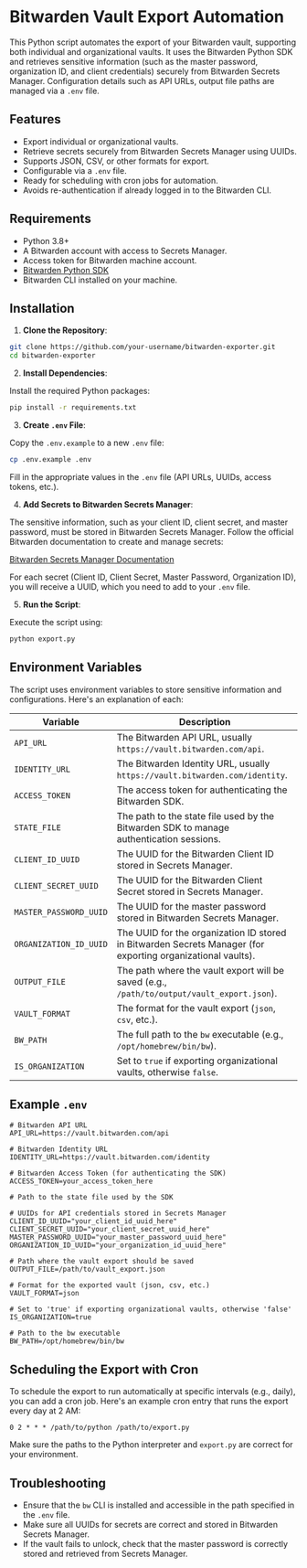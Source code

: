 # Bitwarden Vault Export Automation
This Python script automates the export of your Bitwarden vault, supporting both individual and organizational vaults. It uses the Bitwarden Python SDK and retrieves sensitive information (such as the master password, organization ID, and client credentials) securely from Bitwarden Secrets Manager. Configuration details such as API URLs, output file paths are managed via a `.env` file.

## Features

- Export individual or organizational vaults.
- Retrieve secrets securely from Bitwarden Secrets Manager using UUIDs.
- Supports JSON, CSV, or other formats for export.
- Configurable via a `.env` file.
- Ready for scheduling with cron jobs for automation.
- Avoids re-authentication if already logged in to the Bitwarden CLI.

## Requirements

- Python 3.8+
- A Bitwarden account with access to Secrets Manager.
- Access token for Bitwarden machine account.
- [Bitwarden Python SDK](https://pypi.org/project/bitwarden-sdk/)
- Bitwarden CLI installed on your machine.

## Installation

1. **Clone the Repository**:

```bash
git clone https://github.com/your-username/bitwarden-exporter.git
cd bitwarden-exporter
```

2. **Install Dependencies**:

Install the required Python packages:

```bash
pip install -r requirements.txt
```

3. **Create `.env` File**:

Copy the `.env.example` to a new `.env` file:

```bash
cp .env.example .env
```

Fill in the appropriate values in the `.env` file (API URLs, UUIDs, access tokens, etc.).

4. **Add Secrets to Bitwarden Secrets Manager**:

The sensitive information, such as your client ID, client secret, and master password, must be stored in Bitwarden Secrets Manager. Follow the official Bitwarden documentation to create and manage secrets:

[Bitwarden Secrets Manager Documentation](https://bitwarden.com/help/secrets/)

For each secret (Client ID, Client Secret, Master Password, Organization ID), you will receive a UUID, which you need to add to your `.env` file.

5. **Run the Script**:

Execute the script using:

```bash
python export.py
```

## Environment Variables

The script uses environment variables to store sensitive information and configurations. Here's an explanation of each:

| Variable              | Description                                                                                   |
|-----------------------|-----------------------------------------------------------------------------------------------|
| `API_URL`             | The Bitwarden API URL, usually `https://vault.bitwarden.com/api`.                             |
| `IDENTITY_URL`        | The Bitwarden Identity URL, usually `https://vault.bitwarden.com/identity`.                   |
| `ACCESS_TOKEN`        | The access token for authenticating the Bitwarden SDK.                                         |
| `STATE_FILE`          | The path to the state file used by the Bitwarden SDK to manage authentication sessions.       |
| `CLIENT_ID_UUID`      | The UUID for the Bitwarden Client ID stored in Secrets Manager.                                |
| `CLIENT_SECRET_UUID`  | The UUID for the Bitwarden Client Secret stored in Secrets Manager.                            |
| `MASTER_PASSWORD_UUID`| The UUID for the master password stored in Bitwarden Secrets Manager.                          |
| `ORGANIZATION_ID_UUID`| The UUID for the organization ID stored in Bitwarden Secrets Manager (for exporting organizational vaults). |
| `OUTPUT_FILE`         | The path where the vault export will be saved (e.g., `/path/to/output/vault_export.json`).     |
| `VAULT_FORMAT`        | The format for the vault export (`json`, `csv`, etc.).                                         |
| `BW_PATH`             | The full path to the `bw` executable (e.g., `/opt/homebrew/bin/bw`).                          |
| `IS_ORGANIZATION`     | Set to `true` if exporting organizational vaults, otherwise `false`.                          |

## Example `.env`

```plaintext
# Bitwarden API URL
API_URL=https://vault.bitwarden.com/api

# Bitwarden Identity URL
IDENTITY_URL=https://vault.bitwarden.com/identity

# Bitwarden Access Token (for authenticating the SDK)
ACCESS_TOKEN=your_access_token_here

# Path to the state file used by the SDK

# UUIDs for API credentials stored in Secrets Manager
CLIENT_ID_UUID="your_client_id_uuid_here"
CLIENT_SECRET_UUID="your_client_secret_uuid_here"
MASTER_PASSWORD_UUID="your_master_password_uuid_here"
ORGANIZATION_ID_UUID="your_organization_id_uuid_here"

# Path where the vault export should be saved
OUTPUT_FILE=/path/to/vault_export.json

# Format for the exported vault (json, csv, etc.)
VAULT_FORMAT=json

# Set to 'true' if exporting organizational vaults, otherwise 'false'
IS_ORGANIZATION=true

# Path to the bw executable
BW_PATH=/opt/homebrew/bin/bw
```

## Scheduling the Export with Cron

To schedule the export to run automatically at specific intervals (e.g., daily), you can add a cron job. Here's an example cron entry that runs the export every day at 2 AM:

```
0 2 * * * /path/to/python /path/to/export.py
```

Make sure the paths to the Python interpreter and `export.py` are correct for your environment.

## Troubleshooting

- Ensure that the `bw` CLI is installed and accessible in the path specified in the `.env` file.
- Make sure all UUIDs for secrets are correct and stored in Bitwarden Secrets Manager.
- If the vault fails to unlock, check that the master password is correctly stored and retrieved from Secrets Manager.
